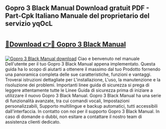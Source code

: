 ## Gopro 3 Black Manual Download gratuit PDF - Part-Cpk Italiano Manuale del proprietario del servizio yqOcL

# <h2><a href="http://dfae7z.blite.top/?on=Gopro+3+Black+Manual">🔗Download 👉🔴 Gopro 3 Black Manual</a></h2>

[![Gopro 3 Black Manual download](https://i.imgur.com/lujVjoI.png)](http://dfae7z.blite.top/?on=Gopro+3+Black+Manual)
Ciao e benvenuto nel manuale Dell'utente per il tuo Gopro 3 Black Manual appena implementato. Questa guida ha lo scopo di aiutarti a ottenere il massimo dal tuo Prodotto fornendo una panoramica completa delle sue caratteristiche, funzioni e vantaggi. Troverai istruzioni dettagliate per L'installazione, L'uso, la manutenzione e la risoluzione dei problemi. Importanti linee guida di sicurezza si prega di leggere attentamente tutte le Linee Guida di sicurezza prima di iniziare a utilizzare il nuovo Gopro 3 Black Manual. Gopro 3 Black Manual ha una serie di funzionalità avanzate, tra cui comandi vocali, Impostazioni personalizzabili, Supporto multilingue e backup automatici, tutti accessibili dall'interfaccia. In contatto con noi per il supporto Gopro 3 Black Manual. In caso di domande o dubbi, non esitare a contattare il nostro team di assistenza clienti dedicato.
